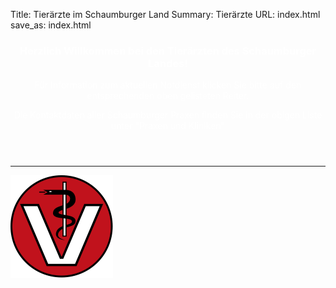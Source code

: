 Title: Tierärzte im Schaumburger Land
Summary: Tierärzte
URL: index.html
save_as: index.html

<!-- The previous two lines make this the Homepage -->

<div markdown="1">
<header class="image-bg-fluid-height" style="background: url('./images/img02.JPG') no-repeat center center scroll; color:white;">

### Herzlich Willkommen bei den Tierärzten des Schaumburger Landes!

Für Information zum aktuellen Notdienst klicken Sie bitte auf den entsprechenden oben gelisteten Reiter.

Die Kontaktdaten aller Schaumburger Praxen finden Sie in der obigen Liste unter "Praxen und Kliniken"


</header>
</div>


* * * * * *

<img class="img-responsive img-center right" src="./images/vetmed_logo.svg" alt="Tierärzte-Logo (V und Schlange, die sich um einen Stab windet)">
